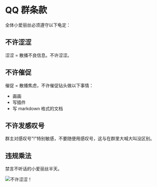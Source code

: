 # QQ 群条款

全体小爱丽丝必须遵守以下龟定：

## 不许涩涩 <Badge text="禁止" type="danger" />

涩涩 = 散播不良信息。不许涩涩。

## 不许催促 <Badge text="禁止" type="danger" />

催促 = 散播焦虑，不许催促钻头做以下事情：

- 画画
- 写插件
- 写 markdown 格式的文档

## 不许发感叹号 <Badge text="危险" type="warning" />

群主对感叹号"!"特别敏感，不要随便用感叹号，这与在群里大喊大叫没区别。

## 违规乘法

禁言不听话的小爱丽丝半天。

![不许涩涩！](https://drill-up-pic.oss-cn-beijing.aliyuncs.com/drill_web_pic/2023-11-26-15-43-09.png)

